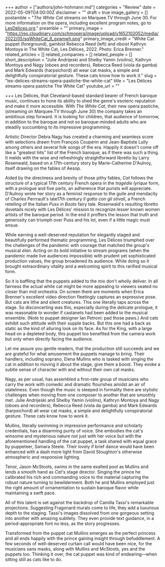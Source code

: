 +++
author = ["authors/john-hohmann.md"]
categories = "Review"
date = 2022-05-09T04:00:00Z
disclaimer = ""
draft = true
image_gallery = []
postamble = "_The White Cat_ streams on Marquee.TV through June 30. For more information on the opera, including excellent program notes, go to [LesDélices.org](https://www.lesdelices.org/)."
preamble = ""
primary_image = "https://res.cloudinary.com/schmopera/image/upload/v1652102052/media/2022/05/sqWhiteCat_6_gxwnwh.png"
primary_image_credit = "White Cat puppet (foreground), gambist Rebecca Reed (left) and oboist Kathryn Montoya in The White Cat, Les Délices, 2022. Photo: Erica Brenner."
related_articles = []
related_companies = []
related_people = []
short_description = "Julie Andrijeski and Shelby Yamin (violins), Kathryn Montoya and Nagy (oboes and recorders), Rebecca Reed (viola da gamba) and Mark Edwards (harpsichord) all wear cat masks, a simple and delightfully conspiratorial gesture. These cats know how to work it."
slug = "les-delices-streams-opera-pastiche-the-white-cat"
title = "Les Délices streams opera pastiche The White Cat"
youtube_url = ""

+++
Les Délices, that Cleveland-based standard bearer of French baroque music, continues to hone its ability to shed the genre's esoteric reputation and make it more accessible. With _The White Cat_, their new opera pastiche, (streaming on Marquee.TV through June 30) the company takes an ambitious step forward. It is looking for children, that audience of tomorrow, in addition to the baroque and not so baroque-minded adults who are steadily succumbing to its impressive programming.

Artistic Director Debra Nagy has created a charming and seamless score with selections drawn from François Couperin and Jean-Baptiste Lully among others and several folk songs of the era. Happily it doesn't come off like a "greatest hits" list of the French baroque, as if there was such a thing. It melds with the wise and refreshingly straightforward libretto by Larry Rosenwald, based on a 17th-century story by Marie-Catherine D'Aulnoy, itself drawing on the fables of Aesop.

Aided by the directness and brevity of those pithy fables, _Cat_ follows the structure of a typical 17th century French opera in the _tragédie lyrique_ form, with a prologue and five parts, an adherence that purists will appreciate. D'Aulnoy wrote her story as a feminist response to the guile and mendacity of Charles Perrrault's late17th century _Il gatto con gli stivali_, a French retelling of the Italian _Puss in Boots_ fairy tale. Rosenwald's resulting libretto dovetails nicely with Les Délices' mission to recognize lesser known women artists of the baroque period. In the end it proffers the lesson that truth and generosity can triumph over Puss and his lot, even if a little magic must ensue.

While earning a well-deserved reputation for elegantly staged and beautifully performed thematic programming, Les Délices triumphed over the challenges of the pandemic with courage that matched the group's musical _élan_. Acting on its bold initiative to stream programs (when the pandemic made live audiences impossible) with prudent yet sophisticated production values, the group broadened its audience. While doing so it brought extraordinary vitality and a welcoming spirit to this rarified musical form.

So it is baffling that the puppets added to the mix don't wholly deliver. In all fairness the actual white cat might be more appealing to viewers seated no closer than mid orchestra. On screen there are moments when Erica Brenner's excellent video direction fleetingly captures an expressive pose. But cats are lithe and silent creatures. This one literally taps across the stage. So disconcerting was this, especially during the delicate prologue, it was reasonable to wonder if castanets had been added to the musical ensemble. (Note to puppet designer Ian Petroni: pad those paws.) And cats exhibit such attitude with their supple backs. But this one had a back as static as the kind of alluring look on its face. As for the King, with a large head on a depleted body, this puppet too benefited from the camera work but only when directly facing the audience.

Let me assure you gentle readers, that the production still succeeds and we are grateful for what amusement the puppets manage to bring. Their handlers, including soprano, Elena Mullins who is tasked with singing the cat in addition to moving it about the stage, give them a boost. They evoke a subtle sense of character with and without their own cat masks. 

Nagy, as per usual, has assembled a first-rate group of musicians who carry the work with comedic and dramatic flourishes amidst an air of stateliness. Even though the music is steeped in formality there are stylistic challenges when moving from one composer to another that are smoothly met. Julie Andrijeski and Shelby Yamin (violins), Kathryn Montoya and Nagy (oboes and recorders), Rebecca Reed (viola da gamba) and Mark Edwards (harpsichord) all wear cat masks, a simple and delightfully conspiratorial gesture. These cats know how to work it.

Mullins, literally swimming in impressive performance and scholarly credentials, has a disarming purity of voice. She embodies the cat's winsome and mysterious nature not just with her voice but with the aforementioned handling of the cat puppet, a task shared with equal grace by puppeteer, Samara Steele. Their lovely if brief dance would have been enhanced with a dash more light from David Stoughton's otherwise atmospheric and responsive lighting.

Tenor, Jason McStoots, swims in the same exalted pool as Mullins and lends a smooth hand as _Cat_'s stage director. Singing the prince he calibrated his rich and commanding voice to the material capturing the robust nature turning to bewilderment. Both he and Mullins employed just the right amount of ornamentation to sustain baroque flavor while maintaining a swift pace.

All of this talent is set against the backdrop of Camilla Tassi's remarkable projections. Suggesting Fragonard murals come to life, they add a luxurious depth to the staging. Tassi's images dissolved from one gorgeous setting into another with amazing subtlety. They even provide text guidance, in a period-appropriate font no less, as the story progresses.

Transformed from the puppet cat Mullins emerges as the perfect princess and all ends happily with the prince gaining insight through befuddlement. A few seconds of well-deserved curtain call would have been nice, for the musicians sans masks, along with Mullins and McStoots, yes and the puppets too. Thinking it over, the cat puppet was kind of endearing—when sitting still as cats like to do.